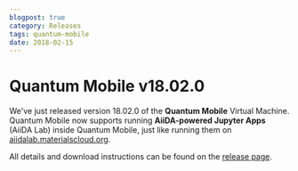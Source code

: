 ```yaml
---
blogpost: true
category: Releases
tags: quantum-mobile
date: 2018-02-15
---
```


# Quantum Mobile v18.02.0

We've just released version 18.02.0 of the **Quantum Mobile** Virtual Machine. Quantum Mobile now supports running **AiiDA-powered Jupyter Apps** (AiiDA Lab) inside Quantum Mobile, just like running them on [aiidalab.materialscloud.org](http://aiidalab.materialscloud.org).

All details and download instructions can be found on the [release page](https://github.com/marvel-nccr/quantum-mobile/releases).
